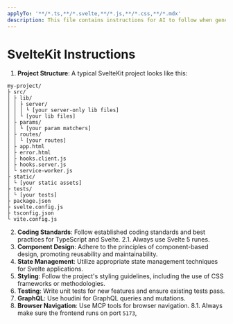 ```yaml
---
applyTo: '**/*.ts,**/*.svelte,**/*.js,**/*.css,**/*.mdx'
description: This file contains instructions for AI to follow when generating or reviewing TypeScript code in a Svelte project. It includes guidelines on project structure, coding standards, component design, state management, styling, testing, and documentation. The AI should ensure that the generated code adheres to these guidelines and is consistent with the project's architecture.
---
```

# SvelteKit Instructions

1. **Project Structure**: A typical SvelteKit project looks like this:

```
my-project/
├ src/
│ ├ lib/
│ │ ├ server/
│ │ │ └ [your server-only lib files]
│ │ └ [your lib files]
│ ├ params/
│ │ └ [your param matchers]
│ ├ routes/
│ │ └ [your routes]
│ ├ app.html
│ ├ error.html
│ ├ hooks.client.js
│ ├ hooks.server.js
│ └ service-worker.js
├ static/
│ └ [your static assets]
├ tests/
│ └ [your tests]
├ package.json
├ svelte.config.js
├ tsconfig.json
└ vite.config.js
```
2. **Coding Standards**: Follow established coding standards and best practices for TypeScript and Svelte.
2.1. Always use Svelte 5 runes.
3. **Component Design**: Adhere to the principles of component-based design, promoting reusability and maintainability.
4. **State Management**: Utilize appropriate state management techniques for Svelte applications.
5. **Styling**: Follow the project's styling guidelines, including the use of CSS frameworks or methodologies.
6. **Testing**: Write unit tests for new features and ensure existing tests pass.
7. **GraphQL**: Use houdini for GraphQL queries and mutations.
8. **Browser Navigation**: Use MCP tools for browser navigation.
8.1. Always make sure the frontend runs on port `5173`,
